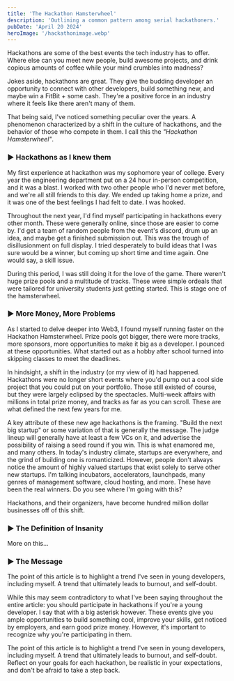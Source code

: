 ```yaml
---
title: 'The Hackathon Hamsterwheel'
description: 'Outlining a common pattern among serial hackathoners.'
pubDate: 'April 20 2024'
heroImage: '/hackathonimage.webp'
---
```


Hackathons are some of the best events the tech industry has to offer. Where else can you meet new people, build awesome projects, and drink copious amounts of coffee while your mind crumbles into madness?

Jokes aside, hackathons are great. They give the budding developer an opportunity to connect with other developers, build something new, and maybe win a FitBit + some cash. They're a positive force in an industry where it feels like there aren't many of them. 

That being said, I've noticed something peculiar over the years. A phenomenon characterized by a shift in the culture of hackathons, and the behavior of those who compete in them. I call this the *"Hackathon Hamsterwheel"*.

### ► Hackathons as I knew them

My first experience at hackathon was my sophomore year of college. Every year the engineering department put on a 24 hour in-person competition, and it was a blast. I worked with two other people who I'd never met before, and we're all still friends to this day. We ended up taking home a prize, and it was one of the best feelings I had felt to date. I was hooked.

Throughout the next year, I'd find myself participating in hackathons every other month. These were generally online, since those are easier to come by. I'd get a team of random people from the event's discord, drum up an idea, and maybe get a finished submission out. This was the trough of disillusionment on full display. I tried desperately to build ideas that I was sure would be a winner, but coming up short time and time again. One would say, a skill issue.

During this period, I was still doing it for the love of the game. There weren't huge prize pools and a multitude of tracks. These were simple ordeals that were tailored for university students just getting started. This is stage one of the hamsterwheel.

### ► More Money, More Problems

As I started to delve deeper into Web3, I found myself running faster on the Hackathon Hamsterwheel. Prize pools got bigger, there were more tracks, more sponsors, more opportunities to make it big as a developer. I pounced at these opportunities. What started out as a hobby after school turned into skipping classes to meet the deadlines. 

In hindsight, a shift in the industry (or my view of it) had happened. Hackathons were no longer short events where you'd pump out a cool side project that you could put on your portfolio. Those still existed of course, but they were largely eclipsed by the spectacles. Multi-week affairs with millions in total prize money, and tracks as far as you can scroll. These are what defined the next few years for me.

A key attribute of these new age hackathons is the framing. "Build the next big startup" or some variation of that is generally the message. The judge lineup will generally have at least a few VCs on it, and advertise the possibility of raising a seed round if you win. This is what enamored me, and many others. In today's industry climate, startups are everywhere, and the grind of building one is romanticized. However, people don't always notice the amount of highly valued startups that exist solely to serve other new startups. I'm talking incubators, accelerators, launchpads, many genres of management software, cloud hosting, and more. These have been the real winners. Do you see where I'm going with this?

Hackathons, and their organizers, have become hundred million dollar businesses off of this shift. 

### ► The Definition of Insanity

More on this...

### ► The Message

The point of this article is to highlight a trend I've seen in young developers, including myself. A trend that ultimately leads to burnout, and self-doubt.

While this may seem contradictory to what I've been saying throughout the entire article: you should participate in hackathons if you're a young developer. I say that with a big asterisk however. These events give you ample opportunities to build something cool, improve your skills, get noticed by employers, and earn good prize money. However, it's important to recognize why you're participating in them. 

The point of this article is to highlight a trend I've seen in young developers, including myself. A trend that ultimately leads to burnout, and self-doubt. Reflect on your goals for each hackathon, be realistic in your expectations, and don't be afraid to take a step back. 
